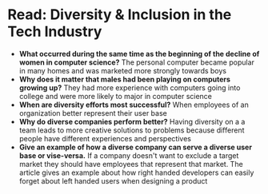 # Read: Diversity & Inclusion in the Tech Industry

* **What occurred during the same time as the beginning of the decline of women in computer science?** The personal computer became popular in many homes and was marketed more strongly towards boys
* **Why does it matter that males had been playing on computers growing up?** They had more experience with computers going into college and were more likely to major in computer science
* **When are diversity efforts most successful?** When employees of an organization better represent their user base
* **Why do diverse companies perform better?** Having diversity on a a team leads  to more creative solutions to problems because different people have different experiences and perspectives
* **Give an example of how a diverse company can serve a diverse user base or vise-versa.** If a company doesn't want to exclude a target market they should have employees that represent that market. The article gives an example about how right handed developers can easily forget about left handed users when designing a product

